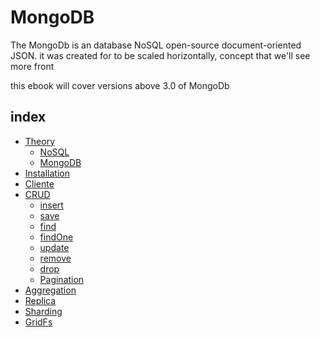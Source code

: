 # MongoDB

The MongoDb is an database NoSQL open-source document-oriented JSON. it was created for to be  scaled horizontally, concept that we'll see more front

this ebook will cover versions above 3.0 of MongoDb

## index

- [Theory](./theory.md)
    - [NoSQL](./theory-nosql.md)
    - [MongoDB](./theory-mongodb.md)
- [Installation](./installation.md)
- [Cliente](./mongodb-client.md)
- [CRUD](./crud.md)
    + [insert](./insert.md)
    + [save](./save.md)
    + [find](./find-findOne.md)
    + [findOne](./find-findOne.md)
    + [update](./update.md)
    + [remove](./remove.md)
    + [drop](./drop.md)
    + [Pagination](./paggination.md)
- [Aggregation](./aggregation.md)
- [Replica](./replica.md)
- [Sharding](./sharding.md)
- [GridFs](./gridfs.md)
